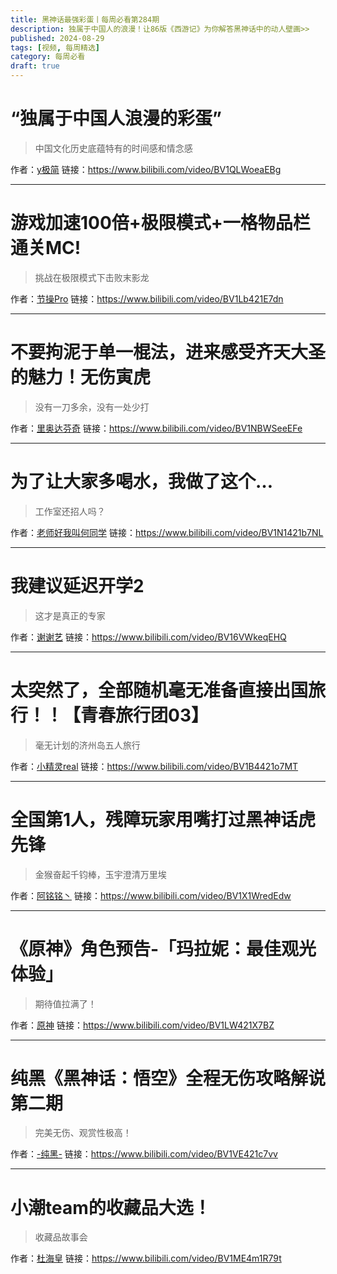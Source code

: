 ```yaml
---
title: 黑神话最强彩蛋丨每周必看第284期
description: 独属于中国人的浪漫！让86版《西游记》为你解答黑神话中的动人壁画>>
published: 2024-08-29
tags: [视频, 每周精选]
category: 每周必看
draft: true
---
```


# “独属于中国人浪漫的彩蛋”
> 中国文化历史底蕴特有的时间感和情念感

作者：[y极简](https://space.bilibili.com/3493139083955113)
链接：https://www.bilibili.com/video/BV1QLWoeaEBg

---

# 游戏加速100倍+极限模式+一格物品栏通关MC!
> 挑战在极限模式下击败末影龙

作者：[节操Pro](https://space.bilibili.com/22083989)
链接：https://www.bilibili.com/video/BV1Lb421E7dn

---

# 不要拘泥于单一棍法，进来感受齐天大圣的魅力！无伤寅虎
> 没有一刀多余，没有一处少打

作者：[里奥达芬奇](https://space.bilibili.com/6177908)
链接：https://www.bilibili.com/video/BV1NBWSeeEFe

---

# 为了让大家多喝水，我做了这个…
> 工作室还招人吗？

作者：[老师好我叫何同学](https://space.bilibili.com/163637592)
链接：https://www.bilibili.com/video/BV1N1421b7NL

---

# 我建议延迟开学2
> 这才是真正的专家

作者：[谢谢艺](https://space.bilibili.com/12750115)
链接：https://www.bilibili.com/video/BV16VWkeqEHQ

---

# 太突然了，全部随机毫无准备直接出国旅行！！【青春旅行团03】
> 毫无计划的济州岛五人旅行

作者：[小精灵real](https://space.bilibili.com/10897366)
链接：https://www.bilibili.com/video/BV1B4421o7MT

---

# 全国第1人，残障玩家用嘴打过黑神话虎先锋
> 金猴奋起千钧棒，玉宇澄清万里埃

作者：[阿铭铭丶](https://space.bilibili.com/421327768)
链接：https://www.bilibili.com/video/BV1X1WredEdw

---

# 《原神》角色预告-「玛拉妮：最佳观光体验」
> 期待值拉满了！

作者：[原神](https://space.bilibili.com/401742377)
链接：https://www.bilibili.com/video/BV1LW421X7BZ

---

# 纯黑《黑神话：悟空》全程无伤攻略解说 第二期
> 完美无伤、观赏性极高！

作者：[-纯黑-](https://space.bilibili.com/585267)
链接：https://www.bilibili.com/video/BV1VE421c7vv

---

# 小潮team的收藏品大选！
> 收藏品故事会

作者：[杜海皇](https://space.bilibili.com/178029850)
链接：https://www.bilibili.com/video/BV1ME4m1R79t

